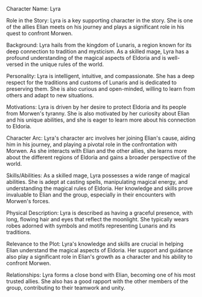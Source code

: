 Character Name: Lyra

Role in the Story: Lyra is a key supporting character in the story. She is one of the allies Elian meets on his journey and plays a significant role in his quest to confront Morwen.

Background: Lyra hails from the kingdom of Lunaris, a region known for its deep connection to tradition and mysticism. As a skilled mage, Lyra has a profound understanding of the magical aspects of Eldoria and is well-versed in the unique rules of the world.

Personality: Lyra is intelligent, intuitive, and compassionate. She has a deep respect for the traditions and customs of Lunaris and is dedicated to preserving them. She is also curious and open-minded, willing to learn from others and adapt to new situations.

Motivations: Lyra is driven by her desire to protect Eldoria and its people from Morwen's tyranny. She is also motivated by her curiosity about Elian and his unique abilities, and she is eager to learn more about his connection to Eldoria.

Character Arc: Lyra's character arc involves her joining Elian's cause, aiding him in his journey, and playing a pivotal role in the confrontation with Morwen. As she interacts with Elian and the other allies, she learns more about the different regions of Eldoria and gains a broader perspective of the world.

Skills/Abilities: As a skilled mage, Lyra possesses a wide range of magical abilities. She is adept at casting spells, manipulating magical energy, and understanding the magical rules of Eldoria. Her knowledge and skills prove invaluable to Elian and the group, especially in their encounters with Morwen's forces.

Physical Description: Lyra is described as having a graceful presence, with long, flowing hair and eyes that reflect the moonlight. She typically wears robes adorned with symbols and motifs representing Lunaris and its traditions.

Relevance to the Plot: Lyra's knowledge and skills are crucial in helping Elian understand the magical aspects of Eldoria. Her support and guidance also play a significant role in Elian's growth as a character and his ability to confront Morwen.

Relationships: Lyra forms a close bond with Elian, becoming one of his most trusted allies. She also has a good rapport with the other members of the group, contributing to their teamwork and unity.
